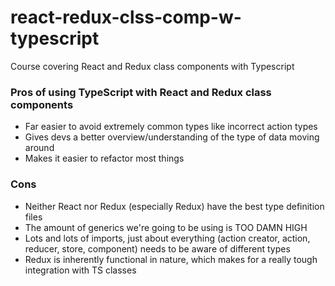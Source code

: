 # react-redux-clss-comp-w-typescript
Course covering React and Redux class components with Typescript

### Pros of using TypeScript with React and Redux class components
- Far easier to avoid extremely common types like incorrect action types
- Gives devs a better overview/understanding of the type of data moving around
- Makes it easier to refactor most things

### Cons
- Neither React nor Redux (especially Redux) have the best type definition files
- The amount of generics we're going to be using is TOO DAMN HIGH
- Lots and lots of imports, just about everything (action creator, action, reducer, store, component) needs to be aware of different types
- Redux is inherently functional in nature, which makes for a really tough integration with TS classes
